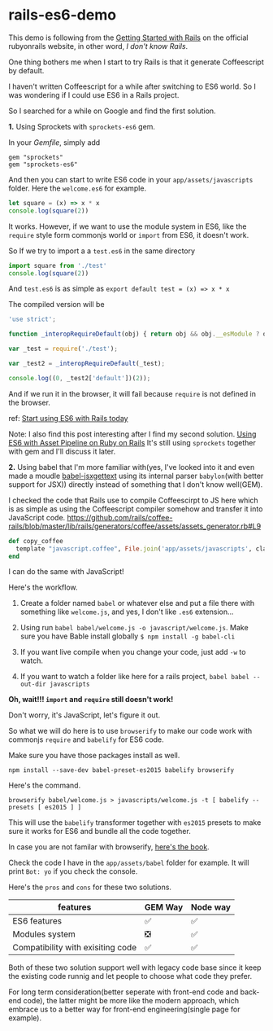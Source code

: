# rails-es6-demo

This demo is following from the [Getting Started with Rails](http://guides.rubyonrails.org/getting_started.html) on the official rubyonrails website, in other word, *I don't know Rails*.

One thing bothers me when I start to try Rails is that it generate Coffeescript by default.

I haven't written Coffeescript for a while after switching to ES6 world. So I was wondering if I could use ES6 in a Rails project.

So I searched for a while on Google and find the first solution.

**1.** Using Sprockets with `sprockets-es6` gem.

In your *Gemfile*, simply add

```
gem "sprockets"
gem "sprockets-es6"
```

And then you can start to write ES6 code in your `app/assets/javascripts` folder. Here the `welcome.es6` for example.

```JavaScript
let square = (x) => x * x
console.log(square(2))
```

It works. However, if we want to use the module system in ES6, like the `require` style form commonjs world or `import` from ES6, it doesn't work.

So If we try to import a  a `test.es6` in the same directory

```JavaScript
import square from './test'
console.log(square(2))
```

And `test.es6` is as simple as `export default test = (x) => x * x`

The compiled version will be

```JavaScript
'use strict';

function _interopRequireDefault(obj) { return obj && obj.__esModule ? obj : { 'default': obj }; }

var _test = require('./test');

var _test2 = _interopRequireDefault(_test);

console.log((0, _test2['default'])(2));
```

And if we run it in the browser, it will fail because `require` is not defined in the browser.

ref: [Start using ES6 with Rails today](http://blog.arkency.com/2015/05/start-using-es6-with-rails-today/)

Note: I also find this post interesting after I find my second solution. [Using ES6 with Asset Pipeline on Ruby on Rails](http://nandovieira.com/using-es6-with-asset-pipeline-on-ruby-on-rails) It's still using `sprockets` together with gem and I'll discuss it later.

**2.** Using babel that I'm more familiar with(yes, I've looked into it and even made a moudle [babel-jsxgettext](https://github.com/fraserxu/babel-jsxgettext) using its internal parser `babylon`(with better support for JSX)) directly instead of something that I don't know well(GEM).

I checked the code that Rails use to compile Coffeescirpt to JS here which is as simple as using the Coffeescript compiler somehow and transfer it into JavaScript code. https://github.com/rails/coffee-rails/blob/master/lib/rails/generators/coffee/assets/assets_generator.rb#L9

```Ruby
def copy_coffee
  template "javascript.coffee", File.join('app/assets/javascripts', class_path, "#{file_name}.coffee")
end
```

I can do the same with JavaScript!

Here's the workflow.

1. Create a folder named `babel` or whatever else and put a file there with something like `welcome.js`, and yes, I don't like `.es6` extension...

2. Using run `babel babel/welcome.js -o javascript/welcome.js`. Make sure you have Bable install globally `$ npm install -g babel-cli`

3. If you want live compile when you change your code, just add `-w` to watch.

4. If you want to watch a folder like here for a rails project, `babel babel --out-dir javascripts`

**Oh, wait!!! `import` and `require` still doesn't work!**

Don't worry, it's JavaScript, let's figure it out.

So what we will do here is to use `browserify` to make our code work with commonjs `require` and `babelify` for ES6 code.

Make sure you have those packages install as well.

```
npm install --save-dev babel-preset-es2015 babelify browserify
```

Here's the command.

```
browserify babel/welcome.js > javascripts/welcome.js -t [ babelify --presets [ es2015 ] ]
```

This will use the `babelify` transformer together with `es2015` presets to make sure it works for ES6 and bundle all the code together.

In case you are not familar with browserify, [here's the book](https://github.com/substack/browserify-handbook).

Check the code I have in the `app/assets/babel` folder for example. It will print `Bot: yo` if you check the console.

Here's the `pros` and `cons` for these two solutions.

features | GEM Way  | Node way
--------- | ------------- | -------------
ES6 features | ✅  | ✅
Modules system | ❎  | ✅
Compatibility with exisiting code | ✅ | ✅

Both of these two solution support well with legacy code base since it keep the existing code runnig and let people to choose what code they prefer.

For long term consideration(better seperate with front-end code and back-end code), the latter might be more like the modern approach, which embrace us to a better way for front-end engineering(single page for example).
